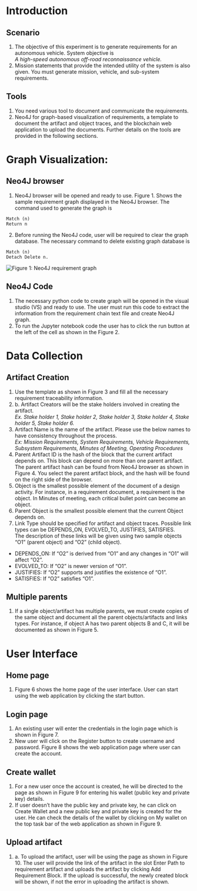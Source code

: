 # Introduction
## Scenario
1. The objective of this experiment is to generate requirements for an autonomous vehicle. System objective is <br>
   _A high-speed autonomous off-road reconnaissance vehicle._
3. Mission statements that provide the intended utility of the system is also given. You must generate mission, vehicle, and sub-system requirements.

## Tools
1. You need various tool to document and communicate the requirements.
2. Neo4J for graph-based visualization of requirements, a template to document the artifact and object traces, and the blockchain web application to upload the documents. Further details on the tools are provided in the following sections.

# Graph Visualization:   
## Neo4J browser
1. Neo4J browser will be opened and ready to use. Figure 1. Shows the sample requirement graph displayed in the Neo4J browser. The command used to generate the graph is
```
Match (n)
Return n
```
2. Before running the Neo4J code, user will be required to clear the graph database. The necessary command to delete existing graph database is
```
Match (n) 
Detach Delete n.
```
![Figure 1: Neo4J requirement graph](/Blockchain-Technology-for-Requirement-Traceability-in-Systems-Engineering/experiment/assets/neo4j_browser)
## Neo4J Code
1. The necessary python code to create graph will be opened in the visual studio (VS) and ready to use. The user must run this code to extract the information from the requirement chain text file and create Neo4J graph.
2. To run the Jupyter notebook code the user has to click the run button at the left of the cell as shown in the Figure 2.

# Data Collection
## Artifact Creation
1. Use the template as shown in Figure 3 and fill all the necessary requirement traceability information.
2. b.	Artifact Creators will be the stake holders involved in creating the artifact. <br>
   _Ex. Stake holder 1, Stake holder 2, Stake holder 3, Stake holder 4, Stake holder 5, Stake holder 6._
4. Artifact Name is the name of the artifact. Please use the below names to have consistency throughout the process. <br>
  _Ex: Mission Requirements, System Requirements, Vehicle Requirements, Subsystem Requirements, Minutes of Meeting, Operating Procedures_
4. Parent Artifact ID is the hash of the block that the current artifact depends on. This block can depend on more than one parent artifact. The parent artifact hash can be found from Neo4J browser as shown in Figure 4. You select the parent artifact block, and the hash will be found on the right side of the browser.
5. Object is the smallest possible element of the document of a design activity. For instance, in a requirement document, a requirement is the object. In Minutes of meeting, each critical bullet point can become an object.
6. Parent Object is the smallest possible element that the current Object depends on.
7. Link Type should be specified for artifact and object traces. Possible link types can be DEPENDS_ON, EVOLVED_TO, JUSTIFIES, SATISFIES. <br>
  The description of these links will be given using two sample objects “O1” (parent object) and “O2” (child object). <br>
  - DEPENDS_ON: If “O2” is derived from “O1” and any changes in “O1” will affect “O2”. <br>
  - EVOLVED_TO: If “O2” is newer version of “O1”. <br>
  - JUSTIFIES: If “O2” supports and justifies the existence of “O1”. <br>
  - SATISFIES: If “O2” satisfies “O1”. 
## Multiple parents
1. If a single object/artifact has multiple parents, we must create copies of the same object and document all the parent objects/artifacts and links types.   For instance, if object A has two parent objects B and C, it will be documented as shown in Figure 5.

# User Interface
## Home page
1. Figure 6 shows the home page of the user interface. User can start using the web application by clicking the start button.
## Login page
1. An existing user will enter the credentials in the login page which is shown in Figure 7.
2. New user will click on the Register button to create username and password. Figure 8 shows the web application page where user can create the account.
## Create wallet
1. For a new user once the account is created, he will be directed to the page as shown in Figure 9 for entering his wallet (public key and private key) details.
2. If user doesn’t have the public key and private key, he can click on Create Wallet and a new public key and private key is created for the user. He can check the details of the wallet by clicking on My wallet on the top task bar of the web application as shown in Figure 9.
## Upload artifact
1. a.	To upload the artifact, user will be using the page as shown in Figure 10. The user will provide the link of the artifact in the slot Enter Path to requirement artifact and uploads the artifact by clicking Add Requirement Block. If the upload is successful, the newly created block will be shown, if not the error in uploading the artifact is shown. 
